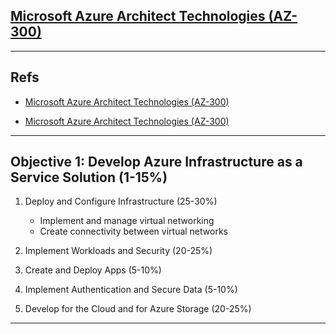 
## [Microsoft Azure Architect Technologies (AZ-300)](https://www.microsoft.com/en-us/learning/exam-az-300.aspx)

---
## Refs

- [Microsoft Azure Architect Technologies (AZ-300)](https://www.microsoft.com/en-us/learning/exam-az-300.aspx) 

- [Microsoft Azure Architect Technologies (AZ-300)](https://app.pluralsight.com/paths/certificate/microsoft-azure-architect-technologies-az-300)

---

## Objective 1: Develop Azure Infrastructure as a Service Solution (1-15%)

1. Deploy and Configure Infrastructure (25-30%)

    - Implement and manage virtual networking
    - Create connectivity between virtual networks

2. Implement Workloads and Security (20-25%)

3. Create and Deploy Apps (5-10%)

4. Implement Authentication and Secure Data (5-10%)

5. Develop for the Cloud and for Azure Storage (20-25%)

---